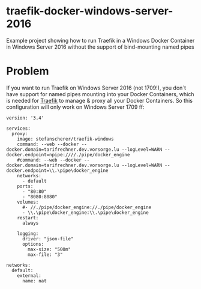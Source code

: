 # traefik-docker-windows-server-2016
Example project showing how to run Traefik in a Windows Docker Container in Windows Server 2016 without the support of bind-mounting named pipes


# Problem

If you want to run Traefik on Windows Server 2016 (not 1709!), you don´t have support for named pipes mounting into your Docker Containers, which is needed for [Traefik](https://traefik.io/) to manage & proxy all your Docker Containers. So this configuration will only work on Windows Server 1709 ff:

```
version: '3.4'

services:
  proxy:
    image: stefanscherer/traefik-windows
    command: --web --docker --docker.domain=tarifrechner.dev.vorsorge.lu --logLevel=WARN --docker.endpoint=npipe:////./pipe/docker_engine
    #command: --web --docker --docker.domain=tarifrechner.dev.vorsorge.lu --logLevel=WARN --docker.endpoint=\\.\pipe\docker_engine
    networks:
      - default
    ports:
      - "80:80"
      - "8080:8080"
    volumes:
      #- //./pipe/docker_engine://./pipe/docker_engine
      - \\.\pipe\docker_engine:\\.\pipe\docker_engine
    restart:
      always

    logging:
      driver: "json-file"
      options:
        max-size: "500m"
        max-file: "3"

networks:
  default:
    external:
      name: nat

```
